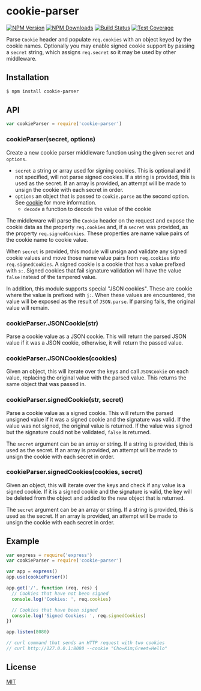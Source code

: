 # cookie-parser

[![NPM Version][npm-version-image]][npm-url]
[![NPM Downloads][npm-downloads-image]][npm-url]
[![Build Status][ci-image]][ci-url]
[![Test Coverage][coveralls-image]][coveralls-url]

Parse `Cookie` header and populate `req.cookies` with an object keyed by the
cookie names. Optionally you may enable signed cookie support by passing a
`secret` string, which assigns `req.secret` so it may be used by other
middleware.

## Installation

```sh
$ npm install cookie-parser
```

## API

<!-- eslint-disable no-unused-vars -->

```js
var cookieParser = require('cookie-parser')
```

### cookieParser(secret, options)

Create a new cookie parser middleware function using the given `secret` and
`options`.

- `secret` a string or array used for signing cookies. This is optional and if
  not specified, will not parse signed cookies. If a string is provided, this
  is used as the secret. If an array is provided, an attempt will be made to
  unsign the cookie with each secret in order.
- `options` an object that is passed to `cookie.parse` as the second option. See
  [cookie](https://www.npmjs.org/package/cookie) for more information.
  - `decode` a function to decode the value of the cookie

The middleware will parse the `Cookie` header on the request and expose the
cookie data as the property `req.cookies` and, if a `secret` was provided, as
the property `req.signedCookies`. These properties are name value pairs of the
cookie name to cookie value.

When `secret` is provided, this module will unsign and validate any signed cookie
values and move those name value pairs from `req.cookies` into `req.signedCookies`.
A signed cookie is a cookie that has a value prefixed with `s:`. Signed cookies
that fail signature validation will have the value `false` instead of the tampered
value.

In addition, this module supports special "JSON cookies". These are cookie where
the value is prefixed with `j:`. When these values are encountered, the value will
be exposed as the result of `JSON.parse`. If parsing fails, the original value will
remain.

### cookieParser.JSONCookie(str)

Parse a cookie value as a JSON cookie. This will return the parsed JSON value
if it was a JSON cookie, otherwise, it will return the passed value.

### cookieParser.JSONCookies(cookies)

Given an object, this will iterate over the keys and call `JSONCookie` on each
value, replacing the original value with the parsed value. This returns the
same object that was passed in.

### cookieParser.signedCookie(str, secret)

Parse a cookie value as a signed cookie. This will return the parsed unsigned
value if it was a signed cookie and the signature was valid. If the value was
not signed, the original value is returned. If the value was signed but the
signature could not be validated, `false` is returned.

The `secret` argument can be an array or string. If a string is provided, this
is used as the secret. If an array is provided, an attempt will be made to
unsign the cookie with each secret in order.

### cookieParser.signedCookies(cookies, secret)

Given an object, this will iterate over the keys and check if any value is a
signed cookie. If it is a signed cookie and the signature is valid, the key
will be deleted from the object and added to the new object that is returned.

The `secret` argument can be an array or string. If a string is provided, this
is used as the secret. If an array is provided, an attempt will be made to
unsign the cookie with each secret in order.

## Example

```js
var express = require('express')
var cookieParser = require('cookie-parser')

var app = express()
app.use(cookieParser())

app.get('/', function (req, res) {
  // Cookies that have not been signed
  console.log('Cookies: ', req.cookies)

  // Cookies that have been signed
  console.log('Signed Cookies: ', req.signedCookies)
})

app.listen(8080)

// curl command that sends an HTTP request with two cookies
// curl http://127.0.0.1:8080 --cookie "Cho=Kim;Greet=Hello"
```

## License

[MIT](LICENSE)

[ci-image]: https://badgen.net/github/checks/expressjs/cookie-parser/master?label=ci
[ci-url]: https://github.com/expressjs/cookie-parser/actions?query=workflow%3Aci
[coveralls-image]: https://badgen.net/coveralls/c/github/expressjs/cookie-parser/master
[coveralls-url]: https://coveralls.io/r/expressjs/cookie-parser?branch=master
[npm-downloads-image]: https://badgen.net/npm/dm/cookie-parser
[npm-url]: https://npmjs.org/package/cookie-parser
[npm-version-image]: https://badgen.net/npm/v/cookie-parser
